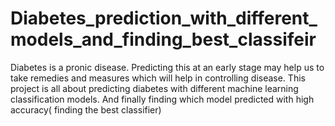 # Diabetes_prediction_with_different_models_and_finding_best_classifeir
Diabetes is a pronic disease. Predicting this at an early stage may help us to take remedies and measures which will help in controlling disease. This project is all about predicting diabetes with different machine learning classification models. And finally finding which model predicted with high accuracy( finding the best classifier)
